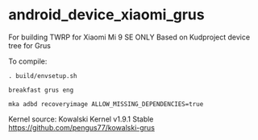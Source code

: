 # android_device_xiaomi_grus

For building TWRP for Xiaomi Mi 9 SE ONLY
Based on Kudproject device tree for Grus

To compile:

```
. build/envsetup.sh

breakfast grus eng

mka adbd recoveryimage ALLOW_MISSING_DEPENDENCIES=true

```

Kernel source: Kowalski Kernel v1.9.1 Stable
https://github.com/pengus77/kowalski-grus
